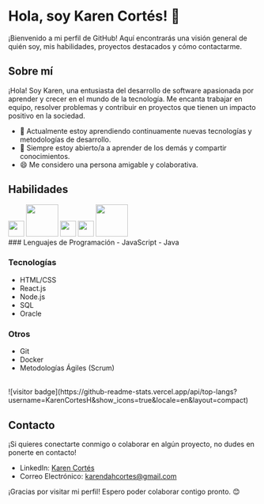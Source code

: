 # Hola, soy Karen Cortés! 👋

¡Bienvenido a mi perfil de GitHub! Aquí encontrarás una visión general de quién soy, mis habilidades, proyectos destacados y cómo contactarme.

## Sobre mí

¡Hola! Soy Karen, una entusiasta del desarrollo de software apasionada por aprender y crecer en el mundo de la tecnología. Me encanta trabajar en equipo, resolver problemas y contribuir en proyectos que tienen un impacto positivo en la sociedad.

- 🌱 Actualmente estoy aprendiendo continuamente nuevas tecnologías y metodologías de desarrollo.
- 💬 Siempre estoy abierto/a a aprender de los demás y compartir conocimientos.
- 😄 Me considero una persona amigable y colaborativa.

## Habilidades
<div>
  <img width ='32px' src ='https://raw.githubusercontent.com/rahulbanerjee26/githubAboutMeGenerator/main/icons/reactjs.svg'> 
 <img width ='65px' src ='ts y js.jpg'>
 <img width ='32px' src ='https://raw.githubusercontent.com/rahulbanerjee26/githubAboutMeGenerator/main/icons/css.svg'>
 <img width ='32px' src ='https://raw.githubusercontent.com/rahulbanerjee26/githubAboutMeGenerator/main/icons/html.svg'> 
 <img width ='65px' src ='git.png'>
</div>
### Lenguajes de Programación
- JavaScript
- Java

### Tecnologías
- HTML/CSS
- React.js
- Node.js
- SQL
- Oracle

### Otros
- Git
- Docker
- Metodologías Ágiles (Scrum)

<br>
![visitor badge](https://github-readme-stats.vercel.app/api/top-langs?username=KarenCortesH&show_icons=true&locale=en&layout=compact)

## Contacto

¡Si quieres conectarte conmigo o colaborar en algún proyecto, no dudes en ponerte en contacto!

- LinkedIn: [Karen Cortés](https://www.linkedin.com/in/karen-cortes-h/)
- Correo Electrónico: karendahcortes@gmail.com

¡Gracias por visitar mi perfil! Espero poder colaborar contigo pronto. 😊
